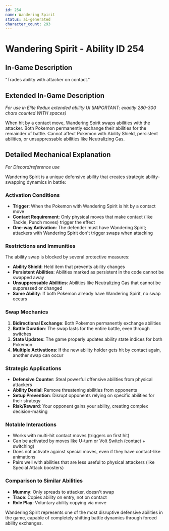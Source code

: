 ```yaml
---
id: 254
name: Wandering Spirit
status: ai-generated
character_count: 293
---
```


# Wandering Spirit - Ability ID 254

## In-Game Description
"Trades ability with attacker on contact."

## Extended In-Game Description
*For use in Elite Redux extended ability UI (IMPORTANT: exactly 280-300 chars counted WITH spaces)*

When hit by a contact move, Wandering Spirit swaps abilities with the attacker. Both Pokemon permanently exchange their abilities for the remainder of battle. Cannot affect Pokemon with Ability Shield, persistent abilities, or unsuppressable abilities like Neutralizing Gas.

## Detailed Mechanical Explanation
*For Discord/reference use*

Wandering Spirit is a unique defensive ability that creates strategic ability-swapping dynamics in battle:

### Activation Conditions
- **Trigger**: When the Pokemon with Wandering Spirit is hit by a contact move
- **Contact Requirement**: Only physical moves that make contact (like Tackle, Punch moves) trigger the effect
- **One-way Activation**: The defender must have Wandering Spirit; attackers with Wandering Spirit don't trigger swaps when attacking

### Restrictions and Immunities
The ability swap is blocked by several protective measures:
- **Ability Shield**: Held item that prevents ability changes
- **Persistent Abilities**: Abilities marked as persistent in the code cannot be swapped away
- **Unsuppressable Abilities**: Abilities like Neutralizing Gas that cannot be suppressed or changed
- **Same Ability**: If both Pokemon already have Wandering Spirit, no swap occurs

### Swap Mechanics
1. **Bidirectional Exchange**: Both Pokemon permanently exchange abilities
2. **Battle Duration**: The swap lasts for the entire battle, even through switches
3. **State Updates**: The game properly updates ability state indices for both Pokemon
4. **Multiple Activations**: If the new ability holder gets hit by contact again, another swap can occur

### Strategic Applications
- **Defensive Counter**: Steal powerful offensive abilities from physical attackers
- **Ability Denial**: Remove threatening abilities from opponents
- **Setup Prevention**: Disrupt opponents relying on specific abilities for their strategy
- **Risk/Reward**: Your opponent gains your ability, creating complex decision-making

### Notable Interactions
- Works with multi-hit contact moves (triggers on first hit)
- Can be activated by moves like U-turn or Volt Switch (contact + switching)
- Does not activate against special moves, even if they have contact-like animations
- Pairs well with abilities that are less useful to physical attackers (like Special Attack boosters)

### Comparison to Similar Abilities
- **Mummy**: Only spreads to attacker, doesn't swap
- **Trace**: Copies ability on entry, not on contact
- **Role Play**: Voluntary ability copying via move

Wandering Spirit represents one of the most disruptive defensive abilities in the game, capable of completely shifting battle dynamics through forced ability exchanges.